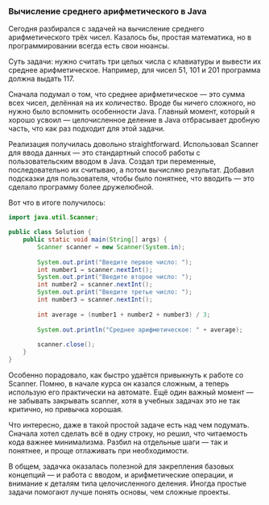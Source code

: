 ### Вычисление среднего арифметического в Java

Сегодня разбирался с задачей на вычисление среднего арифметического трёх чисел. Казалось бы, простая математика, но в программировании всегда есть свои нюансы.

Суть задачи: нужно считать три целых числа с клавиатуры и вывести их среднее арифметическое. Например, для чисел 51, 101 и 201 программа должна выдать 117.

Сначала подумал о том, что среднее арифметическое — это сумма всех чисел, делённая на их количество. Вроде бы ничего сложного, но нужно было вспомнить особенности Java. Главный момент, который я хорошо усвоил — целочисленное деление в Java отбрасывает дробную часть, что как раз подходит для этой задачи.

Реализация получилась довольно straightforward. Использовал Scanner для ввода данных — это стандартный способ работы с пользовательским вводом в Java. Создал три переменные, последовательно их считываю, а потом вычисляю результат. Добавил подсказки для пользователя, чтобы было понятнее, что вводить — это сделало программу более дружелюбной.

Вот что в итоге получилось:

```java
import java.util.Scanner;

public class Solution {
    public static void main(String[] args) {
        Scanner scanner = new Scanner(System.in);
        
        System.out.print("Введите первое число: ");
        int number1 = scanner.nextInt();
        System.out.print("Введите второе число: ");
        int number2 = scanner.nextInt();
        System.out.print("Введите третье число: ");
        int number3 = scanner.nextInt();
        
        int average = (number1 + number2 + number3) / 3;
        
        System.out.println("Среднее арифметическое: " + average);
        
        scanner.close();
    }
}
```

Особенно порадовало, как быстро удаётся привыкнуть к работе со Scanner. Помню, в начале курса он казался сложным, а теперь использую его практически на автомате. Ещё один важный момент — не забывать закрывать scanner, хотя в учебных задачах это не так критично, но привычка хорошая.

Что интересно, даже в такой простой задаче есть над чем подумать. Сначала хотел сделать всё в одну строку, но решил, что читаемость кода важнее минимализма. Разбил на отдельные шаги — так и понятнее, и проще отлаживать при необходимости.

В общем, задачка оказалась полезной для закрепления базовых концепций — и работа с вводом, и арифметические операции, и внимание к деталям типа целочисленного деления. Иногда простые задачи помогают лучше понять основы, чем сложные проекты.

